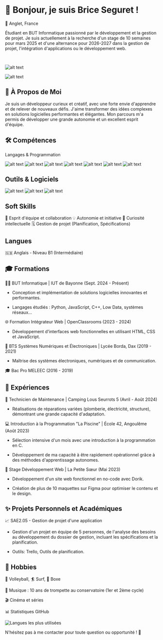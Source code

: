 # 👋 Bonjour, je suis Brice Seguret !
📍 Anglet, France

Étudiant en BUT Informatique passionné par le développement et la gestion de projet. Je suis actuellement à la recherche d'un stage de 10 semaines pour mars 2025 et d'une alternance pour 2026-2027 dans la gestion de projet, l'intégration d'applications ou le développement web.

<br>


![alt text](https://img.shields.io/badge/GitHub-Briceseg40-181717?style=for-the-badge&logo=github)


![alt text](https://img.shields.io/badge/Email-brice.seguret@gmail.com-D14836?style=for-the-badge&logo=gmail)

## 🚀 À Propos de Moi

Je suis un développeur curieux et créatif, avec une forte envie d'apprendre et de relever de nouveaux défis. J'aime transformer des idées complexes en solutions logicielles performantes et élégantes. Mon parcours m'a permis de développer une grande autonomie et un excellent esprit d'équipe.

## 🛠️ Compétences
Langages & Programmation

![alt text](https://img.shields.io/badge/-HTML5-E34F26?style=for-the-badge&logo=html5&logoColor=white)
![alt text](https://img.shields.io/badge/-CSS3-1572B6?style=for-the-badge&logo=css3&logoColor=white)
![alt text](https://img.shields.io/badge/-SCSS-CC6699?style=for-the-badge&logo=sass&logoColor=white)
![alt text](https://img.shields.io/badge/-JavaScript-F7DF1E?style=for-the-badge&logo=javascript&logoColor=black)
![alt text](https://img.shields.io/badge/-React-61DAFB?style=for-the-badge&logo=react&logoColor=black)
![alt text](https://img.shields.io/badge/-C++-00599C?style=for-the-badge&logo=c%2B%2B&logoColor=white)
![alt text](https://img.shields.io/badge/-Python-3776AB?style=for-the-badge&logo=python&logoColor=white)

## Outils & Logiciels

![alt text](https://img.shields.io/badge/-Figma-F24E1E?style=for-the-badge&logo=figma&logoColor=white)
![alt text](https://img.shields.io/badge/-Trello-0079BF?style=for-the-badge&logo=trello&logoColor=white)
![alt text](https://img.shields.io/badge/-DaVinci%20Resolve-2B2B2B?style=for-the-badge&logo=davinci-resolve&logoColor=white)

## Soft Skills

🤝 Esprit d'équipe et collaboration
💡 Autonomie et initiative
🧠 Curiosité intellectuelle
🗓️ Gestion de projet (Planification, Spécifications)

## Langues

🇬🇧 Anglais - Niveau B1 (Intermédiaire)

## 🎓 Formations
👨‍💻 BUT Informatique | IUT de Bayonne (Sept. 2024 - Présent)

- Conception et implémentation de solutions logicielles innovantes et performantes.

- Langages étudiés : Python, JavaScript, C++, Low Data, systèmes réseaux...

🌐 Formation Intégrateur Web | OpenClassrooms (2023 - 2024)

- Développement d'interfaces web fonctionnelles en utilisant HTML, CSS et JavaScript.

🔌 BTS Systèmes Numériques et Électroniques | Lycée Borda, Dax (2019 - 2021)

- Maîtrise des systèmes électroniques, numériques et de communication.

🎓 Bac Pro MELEEC (2016 - 2019)
## 💼 Expériences
🔧 Technicien de Maintenance | Camping Lous Seurrots 5 (Avril - Août 2024)

- Réalisations de réparations variées (plomberie, électricité, structure), démontrant une grande capacité d'adaptation.

💻 Introduction à la Programmation "La Piscine" | École 42, Angoulême (Août 2023)

- Sélection intensive d'un mois avec une introduction à la programmation en C.

- Développement de ma capacité à être rapidement opérationnel grâce à des méthodes d'apprentissage autonomes.

🎨 Stage Développement Web | La Petite Sœur (Mai 2023)

- Développement d'un site web fonctionnel en no-code avec Dorik.

- Création de plus de 10 maquettes sur Figma pour optimiser le contenu et le design.

## ✨ Projets Personnels et Académiques
📈 SAE2.05 - Gestion de projet d'une application

- Gestion d'un projet en équipe de 5 personnes, de l'analyse des besoins au développement du dossier de gestion, incluant les spécifications et la planification.

- Outils: Trello, Outils de planification.

## 🎸 Hobbies

🏐 Volleyball, 🏄 Surf, 🥊 Boxe

🎺 Musique : 10 ans de trompette au conservatoire (1er et 2ème cycle)

🎬 Cinéma et séries

📊 Statistiques GitHub
<p align="left">
<img src="https://github-readme-stats.vercel.app/api/top-langs/?username=Briceseg40&layout=compact&theme=radical" alt="Langues les plus utilisées" />
</p>


N'hésitez pas à me contacter pour toute question ou opportunité ! 🚀
